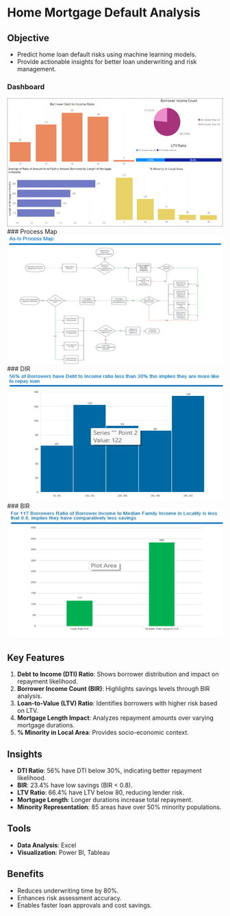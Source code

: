 # Home Mortgage Default Analysis

## Objective
- Predict home loan default risks using machine learning models.
- Provide actionable insights for better loan underwriting and risk management.

### Dashboard
<img src="Images/Dashboard.png" width="550" height="300">
### Process Map
<img src="Images/Process Map.png" width="550" height="300">
### DIR
<img src="Images/DIR.png" width="550" height="300">
### BIR
<img src="Images/BIR.png" width="550" height="300">

## Key Features
1. **Debt to Income (DTI) Ratio**: Shows borrower distribution and impact on repayment likelihood.
2. **Borrower Income Count (BIR)**: Highlights savings levels through BIR analysis.
3. **Loan-to-Value (LTV) Ratio**: Identifies borrowers with higher risk based on LTV.
4. **Mortgage Length Impact**: Analyzes repayment amounts over varying mortgage durations.
5. **% Minority in Local Area**: Provides socio-economic context.

## Insights
- **DTI Ratio**: 56% have DTI below 30%, indicating better repayment likelihood.
- **BIR**: 23.4% have low savings (BIR < 0.8).
- **LTV Ratio**: 66.4% have LTV below 80, reducing lender risk.
- **Mortgage Length**: Longer durations increase total repayment.
- **Minority Representation**: 85 areas have over 50% minority populations.

## Tools
- **Data Analysis**: Excel
- **Visualization**: Power BI, Tableau

## Benefits
- Reduces underwriting time by 80%.
- Enhances risk assessment accuracy.
- Enables faster loan approvals and cost savings.
